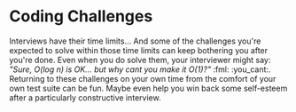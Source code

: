 # Coding Challenges
Interviews have their time limits... And some of the challenges you're expected to solve within those time limits can keep bothering you after you're done. Even when you do solve them, your interviewer might say: _"Sure, O(log n) is OK... but why cant you make it O(1)?"_ :fml: :you_cant:. Returning to these challenges on your own time from the comfort of your own test suite can be fun. Maybe even help you win back some self-esteem after a particularly constructive interview.
